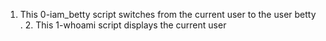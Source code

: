 1. This 0-iam_betty script switches from the current user to the user betty
. 2. This 1-whoami script displays the current user
